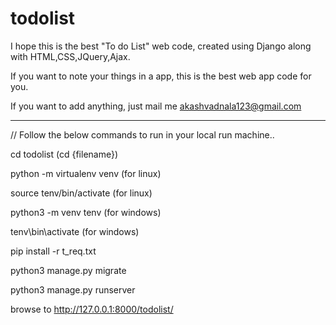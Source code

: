 # todolist

I hope this is the best "To do List" web code, created using Django along with HTML,CSS,JQuery,Ajax.

If you want to note your things in a app, this is the best web app code for you.

If you want to add anything, just mail me akashvadnala123@gmail.com


*******************************************************************************

// Follow the below commands to run in your local run machine..


cd todolist     (cd {filename})


python -m virtualenv venv (for linux)

source tenv/bin/activate (for linux)

python3 -m venv tenv (for windows)

tenv\bin\activate  (for windows)

pip install -r t_req.txt

python3 manage.py migrate

python3 manage.py runserver

browse to http://127.0.0.1:8000/todolist/
